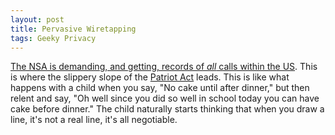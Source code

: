 ```yaml
---
layout: post
title: Pervasive Wiretapping
tags: Geeky Privacy
---
```


[The NSA is demanding, and getting, records of *all* calls within the US][eff]. This is where the slippery slope of the [Patriot Act][patriot] leads. This is like what happens with a child when you say, "No cake until after dinner," but then relent and say, "Oh well since you did so well in school today you can have cake before dinner." The child naturally starts thinking that when you draw a line, it's not a real line, it's all negotiable.



[eff]: https://www.eff.org/deeplinks/2013/06/confirmed-nsa-spying-millions-americans
[patriot]: http://en.wikipedia.org/wiki/Patriot_Act
